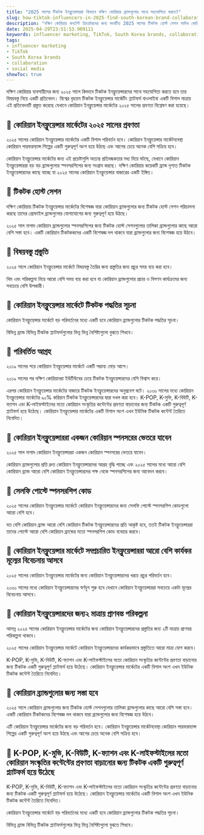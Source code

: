 ```yaml
---
title: "2025 সালের টিকটক ইনফ্লুয়েন্সাররা কিভাবে দক্ষিণ কোরিয়ার ব্র্যান্ডগুলোর সাথে সহযোগিতা করবে?"
slug: how-tiktok-influencers-in-2025-find-south-korean-brand-collaborations-2025-04-29
description: "দক্ষিণ কোরিয়ার কনটেন্ট ক্রিয়েটরদের জন্য সংঘটিত 2025 সালের টিকটক হোস্ট সেশন সাউথ কোরিয়া ব্র্যান্ডগুলোর ইনফ্লুয়েন্সার মার্কেটিংয়ের সাথে সহযোগিতা করার নতুন উপায় প্রদান করছে।"
date: 2025-04-29T23:51:53.909111
keywords: influencer marketing, TikTok, South Korea brands, collaboration, social media
tags:
- influencer marketing
- TikTok
- South Korea brands
- collaboration
- social media
showToc: true
---
```


দক্ষিণ কোরিয়ার ব্যবসায়ীদের জন্য ২০২৫ সালে কিভাবে টিকটক ইনফ্লুয়েন্সারদের সাথে সহযোগিতা করতে হবে তার বিষয়বস্তু নিয়ে একটি প্রতিবেদন। বিশ্বের বৃহত্তম টিকটক ইনফ্লুয়েন্সার মার্কেটিং প্ল্যাটফর্ম বাওলাইবা একটি বিশাল মাত্রায় এই প্রতিবেদনটি প্রস্তুত করেছে যেখানে কোরিয়ান ইনফ্লুয়েন্সার মার্কেটের ২০২৫ সালের প্রবণতা বিশ্লেষণ করা হয়েছে।

## 📢 কোরিয়ান ইনফ্লুয়েন্সার মার্কেটের ২০২৫ সালের প্রবণতা
২০২৫ সালের কোরিয়ান ইনফ্লুয়েন্সার মার্কেটের একটি বিশাল পরিবর্তন হবে। কোরিয়ান ইনফ্লুয়েন্সার মার্কেটব্যবস্থা কোরিয়ান পারফরম্যান্স শিল্পের একটি গুরুত্বপূর্ণ অংশ হয়ে উঠছে এবং আগের চেয়ে অনেক বেশি সক্রিয় হবে। 

কোরিয়ান ইনফ্লুয়েন্সার মার্কেটের জন্য এই প্রচেষ্টাগুলি অত্যন্ত প্রতিবন্ধকতার মধ্য দিয়ে ঘটছে, যেখানে কোরিয়ান ইনফ্লুয়েন্সাররা বড় বড় ব্র্যান্ডগুলোর স্পনসরশিপের জন্য সংগ্রাম করছে।
দক্ষিণ কোরিয়ার কয়েকটি ব্র্যান্ড দৃশ্যত টিকটক ইনফ্লুয়েন্সারদের কাছে যাচ্ছে যা ২০২৫ সালের কোরিয়ান ইনফ্লুয়েন্সার বাজারের একটি ইঙ্গিত। 


## 📢 টিকটক হোস্ট সেশন

দক্ষিণ কোরিয়ায় টিকটক ইনফ্লুয়েন্সার মার্কেটের বিশেষজ্ঞ যারা কোরিয়ান ব্র্যান্ডগুলোর জন্য টিকটক হোস্ট সেশন পরিচালনা করছে তাদের প্রোফাইল ব্র্যান্ডগুলোর যোগাযোগের জন্য গুরুত্বপূর্ণ হয়ে উঠছে। 

২০২৫ সাল নাগাদ কোরিয়ান ব্র্যান্ডগুলোর স্পনসরশিপের জন্য টিকটক হোস্ট সেশনগুলোর তালিকা ব্র্যান্ডগুলোর কাছে আরো বেশি সস্তা হবে।
একটি কোরিয়ান টিকটককদের একটি বিশেষজ্ঞ দল থাকবে যারা ব্র্যান্ডগুলোর জন্য বিশেষজ্ঞ হয়ে উঠবে। 


## 📢 বিষয়বস্তু প্রস্তুতি

২০২৫ সালে কোরিয়ান ইনফ্লুয়েন্সার মার্কেটে বিষয়বস্তু তৈরির জন্য প্রস্তুতির জন্য প্রচুর সময় ব্যয় করা হবে।

থিম এবং পরিকল্পনা নিয়ে আরো বেশি সময় ব্যয় করা হবে যা কোরিয়ান ব্র্যান্ডগুলোর প্রচার ও বিপণন কার্যক্রমের জন্য সবচেয়ে বেশি উপকারী। 


## 📢 কোরিয়ান ইনফ্লুয়েন্সার মার্কেটে টিকটক পদ্ধতির সূচনা

কোরিয়ান ইনফ্লুয়েন্সার মার্কেটে বড় পরিবর্তনের মধ্যে একটি হবে কোরিয়ান ব্র্যান্ডগুলোর টিকটক পদ্ধতির সূচনা।

বিভিন্ন ব্র্যান্ড বিভিন্ন টিকটক প্ল্যাটফর্মগুলোর ভিন্ন ভিন্ন বৈশিষ্ট্যগুলো বুঝতে শিখবে। 


## 📢 পরিবর্তিত আগ্রহ

২০১৯ সালের পরে কোরিয়ান ইনফ্লুয়েন্সার মার্কেটে একটি সম্ভাব্য মোড় আসে। 

২০১৯ সালের পর দক্ষিণ কোরিয়ানরা ইউটিউবের চেয়ে টিকটক ইনফ্লুয়েন্সারদের বেশি বিশ্বাস করে। 

এরপর কোরিয়ান ইনফ্লুয়েন্সার মার্কেটের বাজারে টিকটক ইনফ্লুয়েন্সারদের অনুপ্রবেশ ঘটে। ২০৩০ সালের মধ্যে কোরিয়ান ইনফ্লুয়েন্সার মার্কেটের ৯০% করিয়ান টিকটক ইনফ্লুয়েন্সারদের দ্বারা দখল করা হবে।
K-POP, K-মুভি, K-বিউটি, K-ফ্যাশন এবং K-লাইফস্টাইলের মতো কোরিয়ান সংস্কৃতির কন্টেন্টের প্রবণতা বাড়ানোর জন্য টিকটক একটি গুরুত্বপূর্ণ প্ল্যাটফর্ম হয়ে উঠেছে।
কোরিয়ান ইনফ্লুয়েন্সার মার্কেটের একটি বিশাল অংশ এখন ইউনিক টিকটক কন্টেন্ট তৈরিতে নিবেদিত। 


## 📢 কোরিয়ান ইনফ্লুয়েন্সাররা একজন কোরিয়ান স্পনসরের ভেতরে যাবেন

২০২৫ সাল নাগাদ কোরিয়ান ইনফ্লুয়েন্সাররা একজন কোরিয়ান স্পনসরের ভেতরে যাবেন।

কোরিয়ান ব্র্যান্ডগুলোর প্রতি দ্রুত কোরিয়ান ইনফ্লুয়েন্সারদের আগ্রহ বৃদ্ধি পাচ্ছে এবং ২০২৫ সালের মধ্যে আরো বেশি কোরিয়ান ব্র্যান্ড আরো বেশি কোরিয়ান ইনফ্লুয়েন্সারদের পক্ষ থেকে স্পনসরশিপের জন্য আবেদন করবে। 


## 📢 সেলফি পোস্টে স্পনসরশিপ কোড

২০২৫ সালের কোরিয়ান ইনফ্লুয়েন্সার মার্কেটে কোরিয়ান ইনফ্লুয়েন্সারদের জন্য সেলফি পোস্টে স্পনসরশিপ কোডগুলো আরো বেশি হবে। 

যত বেশি কোরিয়ান ব্র্যান্ড আরো বেশি কোরিয়ান টিকটক ইনফ্লুয়েন্সারদের প্রতি আকৃষ্ট হবে, ততই টিকটক ইনফ্লুয়েন্সাররা তাদের পোস্টে আরো বেশি কোরিয়ান ব্র্যান্ডের মতো স্পনসরশিপ কোড ব্যবহার করবে। 


## 📢 কোরিয়ান ইনফ্লুয়েন্সার মার্কেটে সম্প্রচারিত ইনফ্লুয়েন্সাররা আরো বেশি কার্যকর মূল্যের বিবেচনায় আসবে

২০২৫ সালের কোরিয়ান ইনফ্লুয়েন্সার মার্কেটের জন্য কোরিয়ান ইনফ্লুয়েন্সারদের খরচে প্রচুর পরিবর্তন হবে।

২০৩০ সালের মধ্যে কোরিয়ান ইনফ্লুয়েন্সারদের স্বর্ণযুগ শুরু হবে যেখানে কোরিয়ান ইনফ্লুয়েন্সাররা সবচেয়ে একটা মূল্যের বিবেচনায় আসবে। 


## 📢 কোরিয়ান ইনফ্লুয়েন্সারদের জন্য২ মাত্রায় প্রাণবন্ত পরিকল্পনা
আসন্ন ২০২৫ সালের কোরিয়ান ইনফ্লুয়েন্সার মার্কেটের জন্য কোরিয়ান ইনফ্লুয়েন্সারদের প্রস্তুতির জন্য ২টি মাত্রায় প্রাণবন্ত পরিকল্পনা থাকবে। 

২০২৫ সালের কোরিয়ান ইনফ্লুয়েন্সার মার্কেটে কোরিয়ান ইনফ্লুয়েন্সারদের কার্যকরভাবে প্রস্তুতিতে আরো মাত্রা যোগ করবে। 

K-POP, K-মুভি, K-বিউটি, K-ফ্যাশন এবং K-লাইফস্টাইলের মতো কোরিয়ান সংস্কৃতির কন্টেন্টের প্রবণতা বাড়ানোর জন্য টিকটক একটি গুরুত্বপূর্ণ প্ল্যাটফর্ম হয়ে উঠেছে।
কোরিয়ান ইনফ্লুয়েন্সার মার্কেটের একটি বিশাল অংশ এখন ইউনিক টিকটক কন্টেন্ট তৈরিতে নিবেদিত। 


## 📢 কোরিয়ান ব্র্যান্ডগুলোর জন্য সস্তা হবে

২০২৫ সালে কোরিয়ান ব্র্যান্ডগুলোর জন্য টিকটক হোস্ট সেশনগুলোর তালিকা ব্র্যান্ডগুলোর কাছে আরো বেশি সস্তা হবে। 
একটি কোরিয়ান টিকটকদের বিশেষজ্ঞ দল থাকবে যারা ব্র্যান্ডগুলোর জন্য বিশেষজ্ঞ হয়ে উঠবে।

এটি কোরিয়ান ইনফ্লুয়েন্সার মার্কেটের জন্য বড় পরিবর্তন হবে। কোরিয়ান ইনফ্লুয়েন্সার মার্কেটব্যবস্থা কোরিয়ান পারফরম্যান্স শিল্পের একটি গুরুত্বপূর্ণ অংশ হয়ে উঠছে এবং আগের চেয়ে অনেক বেশি সক্রিয় হবে। 


## 📢 K-POP, K-মুভি, K-বিউটি, K-ফ্যাশন এবং K-লাইফস্টাইলের মতো কোরিয়ান সংস্কৃতির কন্টেন্টের প্রবণতা বাড়ানোর জন্য টিকটক একটি গুরুত্বপূর্ণ প্ল্যাটফর্ম হয়ে উঠেছে

K-POP, K-মুভি, K-বিউটি, K-ফ্যাশন এবং K-লাইফস্টাইলের মতো কোরিয়ান সংস্কৃতির কন্টেন্টের প্রবণতা বাড়ানোর জন্য টিকটক একটি গুরুত্বপূর্ণ প্ল্যাটফর্ম হয়ে উঠেছে।
কোরিয়ান ইনফ্লুয়েন্সার মার্কেটের একটি বিশাল অংশ এখন ইউনিক টিকটক কন্টেন্ট তৈরিতে নিবেদিত।

কোরিয়ান ইনফ্লুয়েন্সার মার্কেটে বড় পরিবর্তনের মধ্যে একটি হবে কোরিয়ান ব্র্যান্ডগুলোর টিকটক পদ্ধতির সূচনা। 

বিভিন্ন ব্র্যান্ড বিভিন্ন টিকটক প্ল্যাটফর্মগুলোর ভিন্ন ভিন্ন বৈশিষ্ট্যগুলো বুঝতে শিখবে।